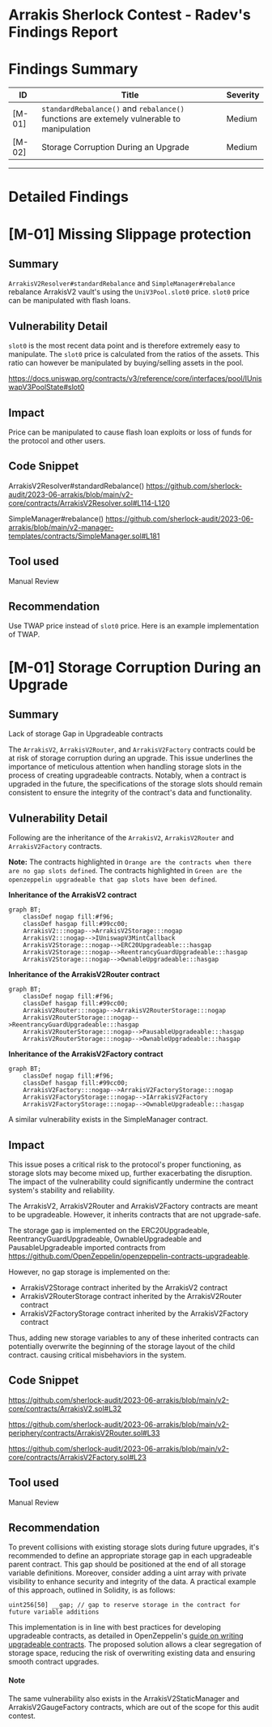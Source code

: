 # Arrakis Sherlock Contest - Radev's Findings Report

# Findings Summary

| ID     | Title                                                              | Severity |
| ------ | ------------------------------------------------------------------ | -------- |
| [M-01] | `standardRebalance()` and `rebalance()` functions are extemely vulnerable to manipulation | Medium |
| [M-02] | Storage Corruption During an Upgrade | Medium |

---

# **Detailed Findings**

# [M-01] Missing Slippage protection

## Summary

`ArrakisV2Resolver#standardRebalance` and `SimpleManager#rebalance` rebalance ArrakisV2 vault's using the `UniV3Pool.slot0` price.
`slot0` price can be manipulated with flash loans.

## Vulnerability Detail

`slot0` is the most recent data point and is therefore extremely easy to manipulate.
The `slot0` price is calculated from the ratios of the assets. This ratio can however be manipulated by buying/selling assets in the pool.

https://docs.uniswap.org/contracts/v3/reference/core/interfaces/pool/IUniswapV3PoolState#slot0

## Impact

Price can be manipulated to cause flash loan exploits or loss of funds for the protocol and other users.

## Code Snippet

ArrakisV2Resolver#standardRebalance()
https://github.com/sherlock-audit/2023-06-arrakis/blob/main/v2-core/contracts/ArrakisV2Resolver.sol#L114-L120

SimpleManager#rebalance()
https://github.com/sherlock-audit/2023-06-arrakis/blob/main/v2-manager-templates/contracts/SimpleManager.sol#L181

## Tool used

Manual Review

## Recommendation

Use TWAP price instead of `slot0` price. Here is an example implementation of TWAP.


# [M-01] Storage Corruption During an Upgrade

## Summary
Lack of storage Gap in Upgradeable contracts

The `ArrakisV2`, `ArrakisV2Router`, and `ArrakisV2Factory` contracts could be at risk of storage corruption during an upgrade. This issue underlines the importance of meticulous attention when handling storage slots in the process of creating upgradeable contracts. Notably, when a contract is upgraded in the future, the specifications of the storage slots should remain consistent to ensure the integrity of the contract's data and functionality.


## Vulnerability Detail
Following are the inheritance of the `ArrakisV2`, `ArrakisV2Router` and `ArrakisV2Factory` contracts.

**Note:** The contracts highlighted in `Orange are the contracts when there are no gap slots defined`. The contracts highlighted in `Green are the openzeppelin upgradeable that gap slots have been defined`.

**Inheritance of the ArrakisV2 contract**

```mermaid
graph BT;
	classDef nogap fill:#f96;
	classDef hasgap fill:#99cc00;
    ArrakisV2:::nogap-->ArrakisV2Storage:::nogap
    ArrakisV2:::nogap-->IUniswapV3MintCallback
    ArrakisV2Storage:::nogap-->ERC20Upgradeable:::hasgap
    ArrakisV2Storage:::nogap-->ReentrancyGuardUpgradeable:::hasgap
    ArrakisV2Storage:::nogap-->OwnableUpgradeable:::hasgap
```


**Inheritance of the ArrakisV2Router contract**

```mermaid
graph BT;
	classDef nogap fill:#f96;
	classDef hasgap fill:#99cc00;
    ArrakisV2Router:::nogap-->ArrakisV2RouterStorage:::nogap
    ArrakisV2RouterStorage:::nogap-->ReentrancyGuardUpgradeable:::hasgap
    ArrakisV2RouterStorage:::nogap-->PausableUpgradeable:::hasgap
    ArrakisV2RouterStorage:::nogap-->OwnableUpgradeable:::hasgap
```


**Inheritance of the ArrakisV2Factory contract**

```mermaid
graph BT;
	classDef nogap fill:#f96;
	classDef hasgap fill:#99cc00;
    ArrakisV2Factory:::nogap-->ArrakisV2FactoryStorage:::nogap
    ArrakisV2FactoryStorage:::nogap-->IArrakisV2Factory
    ArrakisV2FactoryStorage:::nogap-->OwnableUpgradeable:::hasgap
```

A similar vulnerability exists in the SimpleManager contract.


## Impact
This issue poses a critical risk to the protocol's proper functioning, as storage slots may become mixed up, further exacerbating the disruption. The impact of the vulnerability could significantly undermine the contract system's stability and reliability.

The ArrakisV2, ArrakisV2Router and ArrakisV2Factory contracts are meant to be upgradeable. However, it inherits contracts that are not upgrade-safe.

The storage gap is implemented on the ERC20Upgradeable, ReentrancyGuardUpgradeable, OwnableUpgradeable and PausableUpgradeable imported contracts from https://github.com/OpenZeppelin/openzeppelin-contracts-upgradeable.

However, no gap storage is implemented on the:
 - ArrakisV2Storage contract inherited by the ArrakisV2 contract
 - ArrakisV2RouterStorage contract inherited by the ArrakisV2Router contract
 - ArrakisV2FactoryStorage contract inherited by the ArrakisV2Factory contract

Thus, adding new storage variables to any of these inherited contracts can potentially overwrite the beginning of the storage layout of the child contract. causing critical misbehaviors in the system.

## Code Snippet
https://github.com/sherlock-audit/2023-06-arrakis/blob/main/v2-core/contracts/ArrakisV2.sol#L32

https://github.com/sherlock-audit/2023-06-arrakis/blob/main/v2-periphery/contracts/ArrakisV2Router.sol#L33

https://github.com/sherlock-audit/2023-06-arrakis/blob/main/v2-core/contracts/ArrakisV2Factory.sol#L23


## Tool used
Manual Review


## Recommendation
To prevent collisions with existing storage slots during future upgrades, it's recommended to define an appropriate storage gap in each upgradeable parent contract. This gap should be positioned at the end of all storage variable definitions. Moreover, consider adding a uint array with private visibility to enhance security and integrity of the data. A practical example of this approach, outlined in Solidity, is as follows:

```solidity
uint256[50] __gap; // gap to reserve storage in the contract for future variable additions
```

This implementation is in line with best practices for developing upgradeable contracts, as detailed in OpenZeppelin's [guide on writing upgradeable contracts](https://docs.openzeppelin.com/upgrades-plugins/1.x/writing-upgradeable#use-upgradeable-libraries). The proposed solution allows a clear segregation of storage space, reducing the risk of overwriting existing data and ensuring smooth contract upgrades.

#### Note
The same vulnerability also exists in the ArrakisV2StaticManager and ArrakisV2GaugeFactory contracts, which are out of the scope for this audit contest.